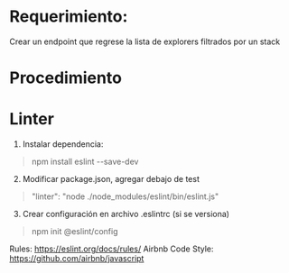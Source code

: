 # Requerimiento: 

Crear un endpoint que regrese la lista de explorers filtrados por un stack

# Procedimiento



# Linter

1. Instalar dependencia:

> npm install eslint --save-dev

2. Modificar package.json, agregar debajo de test

> "linter": "node ./node_modules/eslint/bin/eslint.js"

3. Crear configuración en archivo .eslintrc (si se versiona)

> npm init @eslint/config

Rules: https://eslint.org/docs/rules/
Airbnb Code Style: https://github.com/airbnb/javascript

